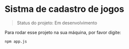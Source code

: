 <h1> Sistma de cadastro de jogos</h1>

>Status do projeto: Em desenvolvimento

Para rodar esse projeto na sua máquina, por favor digite:

```
npm app.js
```
